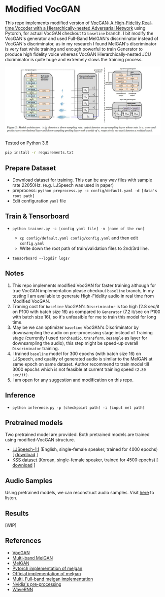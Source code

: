 # Modified VocGAN
This repo implements modified version of [VocGAN: A High-Fidelity Real-time Vocoder with a Hierarchically-nested Adversarial Network](https://arxiv.org/abs/2007.15256) using Pytorch, for actual VocGAN checkout to `baseline` branch. I bit modify the VocGAN's generator and used Full-Band MelGAN's discriminator instead of VocGAN's discriminator, as in my research I found MelGAN's discriminator is very fast while training and enough powerful to train Generator to produce high fidelity voice whereas VocGAN Hierarchically-nested JCU dicriminator is quite huge and extremely slows the training process.

![](./assets/vocgan.JPG)

Tested on Python 3.6
```bash
pip install -r requirements.txt
```

## Prepare Dataset

- Download dataset for training. This can be any wav files with sample rate 22050Hz. (e.g. LJSpeech was used in paper)
- preprocess: `python preprocess.py -c config/default.yaml -d [data's root path]`
- Edit configuration `yaml` file

## Train & Tensorboard

- `python trainer.py -c [config yaml file] -n [name of the run]`
  - `cp config/default.yaml config/config.yaml` and then edit `config.yaml`
  - Write down the root path of train/validation files to 2nd/3rd line.
  
- `tensorboard --logdir logs/`

## Notes
1) This repo implements modified VocGAN for faster training although for true VocGAN implementation please checkout `baseline` branch, In my testing I am available to generate High-Fidelity audio in real time from Modified VocGAN.
2) Traning cost for `baseline` VocGAN's `Discriminator` is too high (2.8 sec/it on P100 with batch size 16) as compared to `Generator` (7.2 it/sec on P100 with batch size 16), so it's unfeasible for me to train this model for long time.
3) May be we can optimizer `baseline` VocGAN's Discriminator by downsampling the audio on pre-processing stage instead of Training stage (currently I used `torchaudio.transform.Resample` as layer for downsampling the audio), this step might be speed-up overall `Discriminator` training.
4) I trained `baseline` model for 300 epochs (with batch size 16) on LJSpeech, and quality of generated audio is similar to the MelGAN at same epoch on same dataset. Author recommend to train model till 3000 epochs which is not feasible at current training speed `(2.80 sec/it)`.
5) I am open for any suggestion and modification on this repo.

## Inference

- `python inference.py -p [checkpoint path] -i [input mel path]`


## Pretrained models
Two pretrained model are provided. Both pretrained models are trained using modified-VocGAN structure.
* [LJSpeech-1.1](https://keithito.com/LJ-Speech-Dataset/)  (English, single-female speaker, trained for 4000 epochs) \[ [download](https://drive.google.com/file/d/1YCXTbPtVQ3aev7KsL0Cv0kZguEMKZuQp/view?usp=sharing) \]
* [KSS dataset](https://www.kaggle.com/bryanpark/korean-single-speaker-speech-dataset)  (Korean, single-female speaker, trained for 4500 epochs) \[ [download](https://drive.google.com/file/d/1RIqMyj9vSCcGaRgAKrVB5Duvw22N6IXJ/view?usp=sharing) \]

## Audio Samples
Using pretrained models, we can reconstruct audio samples. Visit [here](https://drive.google.com/drive/folders/1QRS9BOQeOXV1aJHdz0ccoKzgfXJFbIKm?usp=sharing) to listen.


## Results
[WIP]

## References
- [VocGAN](https://arxiv.org/abs/2007.15256)
- [Multi-band MelGAN](https://arxiv.org/abs/2005.05106)
- [MelGAN](https://arxiv.org/abs/1910.06711)
- [Pytorch implementation of melgan](https://github.com/seungwonpark/melgan)
- [Official implementation of melgan](https://github.com/descriptinc/melgan-neurips)
- [Multi, Full-band melgan implementation](https://github.com/rishikksh20/melgan)
- [Nvidia's pre-processing](https://github.com/NVIDIA/tacotron2)
- [WaveRNN](https://github.com/fatchord/WaveRNN)

